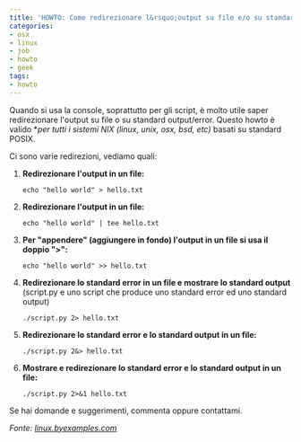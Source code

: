 ```yaml
---
title: 'HOWTO: Come redirezionare l&rsquo;output su file e/o su standard output'
categories:
- osx
- linux
- job
- howto
- geek
tags:
- howto
---
```

Quando si usa la console, soprattutto per gli script, è molto utile saper
redirezionare l'output su file o su standard output/error. Questo howto è
valido **per tutti i sistemi *NIX (linux, unix, osx, bsd, etc)** basati su
standard POSIX.

Ci sono varie redirezioni, vediamo quali:

  1. **Redirezionare l'output in un file:**

     ```
     echo "hello world" > hello.txt
     ```
  2. **Redirezionare l'output in un file:**

     ```
     echo "hello world" | tee hello.txt
     ```
  3. **Per "appendere" (aggiungere in fondo) l'output in un file si usa il doppio ">":**

     ```
     echo "hello world" >> hello.txt
     ```
  4. **Redirezionare lo standard error in un file e mostrare lo standard output** (script.py e uno script che produce uno standard error ed uno standard output)

     ```
     ./script.py 2> hello.txt
     ```
  5. **Redirezionare lo standard error e lo standard output in un file:**

     ```
     ./script.py 2&> hello.txt
     ```
  6. **Mostrare e redirezionare lo standard error e lo standard output in un file:**

     ```
     ./script.py 2>&1 hello.txt
     ```

Se hai domande e suggerimenti, commenta oppure contattami.

_Fonte: [linux.byexamples.com](http://linux.byexamples.com/archives/349/how-to-redirect-output-to-a-file-as-well-as-display-it-out/)_




